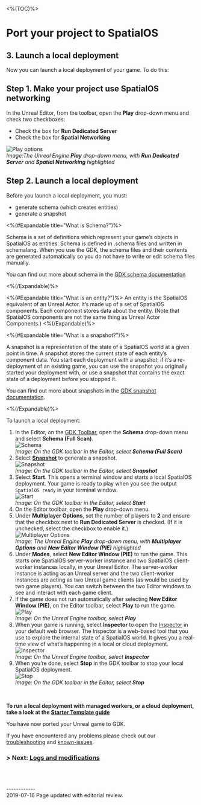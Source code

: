 <%(TOC)%>

# Port your project to SpatialOS

## 3. Launch a local deployment

Now you can launch a local deployment of your game. 
To do this: 

## Step 1. Make your project use SpatialOS networking

In the Unreal Editor, from the toolbar, open the **Play** drop-down menu and check two checkboxes:

  * Check the box for **Run Dedicated Server**
  * Check the box for **Spatial Networking**<br/>

![Play options]({{assetRoot}}assets/screen-grabs/toolbar/toolbar-checkboxes.png)<br/>
_Image:The Unreal Engine **Play** drop-down menu, with **Run Dedicated Server** and **Spatial Networking** highlighted_

## Step 2. Launch a local deployment
Before you launch a local deployment, you must:

* generate schema (which creates entities)
* generate a snapshot

<%(#Expandable title="What is Schema?")%>

Schema is a set of definitions which represent your game’s objects in SpatialOS as entities. Schema is defined in .schema files and written in schemalang. When you use the GDK, the schema files and their contents are generated automatically so you do not have to write or edit schema files manually.

You can find out more about schema in the [GDK schema documentation]({{urlRoot}}/content/how-to-use-schema)

<%(/Expandable)%>

<%(#Expandable title="What is an entity?")%>
An entity is the SpatialOS equivalent of an Unreal Actor. It’s made up of a set of SpatialOS components. Each component stores data about the entity. (Note that SpatialOS components are not the same thing as Unreal Actor Components.)
<%(/Expandable)%>

<%(#Expandable title="What is  a snapshot?")%>

A snapshot is a representation of the state of a SpatialOS world at a given point in time. A snapshot stores the current state of each entity’s component data. You start each deployment with a snapshot; if it’s a re-deployment of an existing game, you can use the snapshot you originally started your deployment with, or use a snapshot that contains the exact state of a deployment before you stopped it.

You can find out more about snapshots in the [GDK snapshot documentation]({{urlRoot}}/content/how-to-use-snapshots).

<%(/Expandable)%>

To launch a local deployment:

1. In the Editor, on the [GDK Toolbar]({{urlRoot}}/content/unreal-editor-interface/toolbars), open the **Schema** drop-down menu and select **Schema (Full Scan)**. <br/>
   ![Schema]({{assetRoot}}assets/screen-grabs/toolbar/schema-button-full-scan.png)<br/>
   _Image: On the GDK toolbar in the Editor, select **Schema (Full Scan)**_
   </br>
1. Select [**Snapshot**]({{UrlRoot}}/content/spatialos-concepts/generating-a-snapshot) to generate a snapshot.<br/>
   ![Snapshot]({{assetRoot}}assets/screen-grabs/toolbar/snapshot-button.png)<br/>
   _Image: On the GDK toolbar in the Editor, select **Snapshot**_</br>
1. Select **Start**. This opens a terminal window and starts a local SpatialOS deployment. Your game is ready to play when you see the output `SpatialOS ready` in your terminal window.</br>
   ![Start]({{assetRoot}}assets/screen-grabs/toolbar/start-button.png)<br/>
   _Image: On the GDK toolbar in the Editor, select **Start**_</br>
1. On the Editor toolbar, open the **Play** drop-down menu.
1. Under **Multiplayer Options**, set the number of players to **2** and ensure that the checkbox next to **Run Dedicated Server** is checked. (If it is unchecked, select the checkbox to enable it.)<br/>
   ![Multiplayer Options]({{assetRoot}}assets/set-up-template/template-multiplayer-options.png)<br/>
   _Image: The Unreal Engine **Play** drop-down menu, with **Multiplayer Options** and **New Editor Window (PIE)** highlighted_</br>
1. Under **Modes**, select **New Editor Window (PIE)** to run the game. This starts one SpatialOS server-worker instance and two SpatialOS client-worker instances locally, in your Unreal Editor.
   The server-worker instance is acting as an Unreal server and the two client-worker instances are acting as two Unreal game clients (as would be used by two game players).
   You can switch between the two Editor windows to see and interact with each game client. 
1. If the game does not run automatically after selecting **New Editor Window (PIE)**, on the Editor toolbar, select **Play** to run the game.</br>
  ![Play]({{assetRoot}}assets/screen-grabs/toolbar/play-button.png)</br>
  _Image: On the Unreal Engine toolbar, select **Play**_</br>
1. When your game is running, select **Inspector** to open the [Inspector](https://docs.improbable.io/unreal/alpha//content/glossary#inspector) in your default web browser. The Inspector is a web-based tool that you use to explore the internal state of a SpatialOS world. It gives you a real-time view of what’s happening in a local or cloud deployment. </br>
  ![Inspector]({{assetRoot}}assets/screen-grabs/toolbar/inspector-button.png)</br>
  _Image: On the Unreal Engine toolbar, select **Inspector**_</br>
1. When you’re done, select **Stop** in the GDK toolbar to stop your local SpatialOS deployment.<br/>
   ![Stop]({{assetRoot}}assets/screen-grabs/toolbar/stop-button.png)<br/>
   _Image: On the GDK toolbar in the Editor, select **Stop**_</br>
</br>

**To run a local deployment with managed workers, or a cloud deployment, take a look at the [Starter Template guide]({{urlRoot}}/content/get-started/starter-template/get-started-template-intro)**

You have now ported your Unreal game to GDK. 

If you have encountered any problems please check out our [troubleshooting]({{urlRoot}}/content/troubleshooting) and [known-issues]({{urlRoot}}/known-issues).

### **> Next:** [Logs and modifications]({{urlRoot}}/content/tutorials/porting-guide/tutorial-portingguide-logs)

<br/>

<br/>------------<br/>2019-07-16 Page updated with editorial review.<br/>
